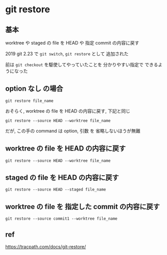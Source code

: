 
# git restore


## 基本

worktree や staged の file を HEAD や 指定 commit の内容に戻す


2019 git 2.23 で `git switch`, `git restore` として 追加された

前は `git checkout` を駆使してやっていたことを 分かりやすい指定で できるようになった


## option なし の場合

```
git restore file_name
```

おそらく, worktree の file を HEAD の内容に戻す,
下記と同じ

```
git restore --source HEAD --worktree file_name
```

だが, この手の command は option, 引数 を 省略しないほうが無難



## worktree の file を HEAD の内容に戻す

```
git restore --source HEAD --worktree file_name
```


## staged の file を HEAD の内容に戻す

```
git restore --source HEAD --staged file_name
```


## worktree の file を 指定した commit の内容に戻す

```
git restore --source commit1 --worktree file_name
```


## ref

https://tracpath.com/docs/git-restore/




